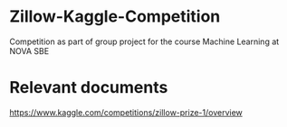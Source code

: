 # Zillow-Kaggle-Competition
Competition as part of group project for the course Machine Learning at NOVA SBE

# Relevant documents
https://www.kaggle.com/competitions/zillow-prize-1/overview
